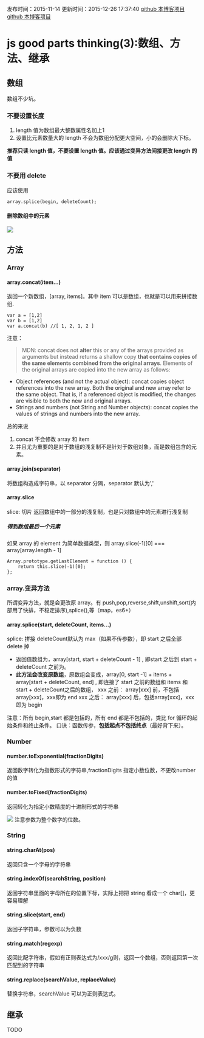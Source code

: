 发布时间：2015-11-14
更新时间：2015-12-26 17:37:40
[github 本博客项目](https://github.com/SimplyY/Blog/)
[github 本博客项目](https://github.com/SimplyY/Blog/)
# js good parts thinking(3):数组、方法、继承

## 数组
数组不少坑。
### 不要设置长度
1. length 值为数组最大整数属性名加上1
2. 设置比元素数量大的 length 不会为数组分配更大空间，小的会删除大下标。

**推荐只读 length 值，不要设置 length 值。应该通过变异方法间接更改 length 的值**

### 不要用 delete
应该使用

    array.splice(begin, deleteCount);
#### 删除数组中的元素
![](http://7xkpdt.com1.z0.glb.clouddn.com/ce099953100f3ee0a897872d1e58bfd7.png)

## 方法
### Array
#### array.concat(item...)
返回一个新数组，[array, items]。其中 item 可以是数组，也就是可以用来拼接数组.

    var a = [1,2]
    var b = [1,2]
    var a.concat(b) //[ 1, 2, 1, 2 ]


注意：
> MDN: concat does not **alter** this or any of the arrays provided as arguments but instead returns a shallow copy **that contains copies of the same elements combined from the original arrays**. Elements of the original arrays are copied into the new array as follows:
- Object references (and not the actual object): concat copies object references into the new array. Both the original and new array refer to the same object. That is, if a referenced object is modified, the changes are visible to both the new and original arrays.
- Strings and numbers (not String and Number objects): concat copies the values of strings and numbers into the new array.


总的来说
1. concat 不会修改 array 和 item
2. 并且尤为重要的是对于数组的浅复制不是针对于数组对象，而是数组包含的元素。

#### array.join(separator)
将数组构造成字符串，以 separator 分隔，separator 默认为','

#### array.slice
slice: 切片
返回数组中的一部分的浅复制，也是只对数组中的元素进行浅复制
##### 得到数组最后一个元素
如果 array 的 element 为简单数据类型，则 array.slice(-1)[0] === array[array.length - 1]
```
Array.prototype.getLastElement = function () {
    return this.slice(-1)[0];
};
```

### array.变异方法
所谓变异方法，就是会更改原 array。有 push,pop,reverse,shift,unshift,sort(内部用了快排，不稳定排序),splice(),等（map，es6+）
#### array.splice(start, deleteCount, items...)
splice: 拼接
deleteCount默认为 max（如果不传参数），即 start 之后全部 delete 掉

- 返回值数组为，array[start, start + deleteCount - 1] , 即start 之后到 start + deleteCount 之前为。
- **此方法会改变原数组**，原数组会变成，array[0, start -1] + items + array[start + deleteCount, end] , 即连接了 start 之前的数组和 items 和start + deleteCount之后的数组，
xxx 之前： array[xxx] 前，不包括array[xxx]，xxx即为 end
xxx 之后： array[xxx] 后，包括array[xxx]，xxx 即为 begin

注意：所有 begin,start 都是包括的，所有 end 都是不包括的，类比 for 循环的起始条件和终止条件。
口诀：函数传参，**包括起点不包括终点**（最好背下来）。



### Number
#### number.toExponential(fractionDigits)
返回数字转化为指数形式的字符串,fractionDigits 指定小数位数，不更改number 的值

#### number.toFixed(fractionDigits)
返回转化为指定小数精度的十进制形式的字符串

![](http://7xkpdt.com1.z0.glb.clouddn.com/d0efde181a3822a9805363ccfecf0c02.png)
注意参数为整个数字的位数。

### String
#### string.charAt(pos)
返回只含一个字母的字符串

#### string.indexOf(searchString, position)
返回字符串里面的字母所在的位置下标，实际上把把 string 看成一个 char[]，更容易理解

#### string.slice(start, end)
返回子字符串，参数可以为负数

#### string.match(regexp)
返回比配字符串，假如有正则表达式为/xxx/g则，返回一个数组，否则返回第一次匹配到的字符串

#### string.replace(searchValue, replaceValue)
替换字符串，searchValue 可以为正则表达式。

## 继承
TODO
